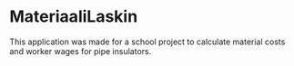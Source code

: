 # MateriaaliLaskin

This application was made for a school project to calculate material costs and worker wages for pipe insulators.
